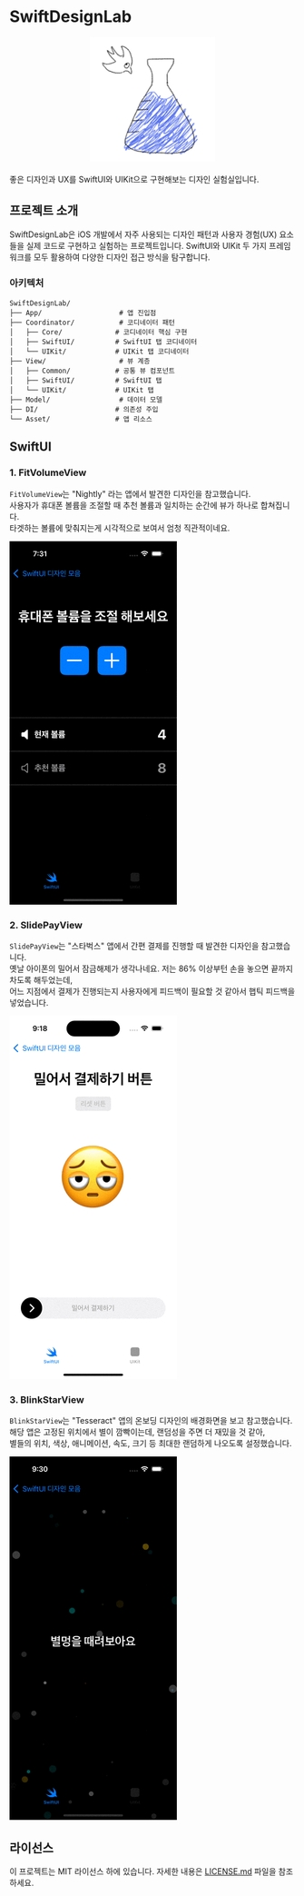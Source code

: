 # SwiftDesignLab

<div align="center">
  <img src="img/AppIcon.png" alt="SwiftDesignLab App Icon" width="220" height="220">
</div>

<br/>
좋은 디자인과 UX를 SwiftUI와 UIKit으로 구현해보는 디자인 실험실입니다.

## 프로젝트 소개

SwiftDesignLab은 iOS 개발에서 자주 사용되는 디자인 패턴과 사용자 경험(UX) 요소들을 실제 코드로 구현하고 실험하는 프로젝트입니다. SwiftUI와 UIKit 두 가지 프레임워크를 모두 활용하여 다양한 디자인 접근 방식을 탐구합니다.

### 아키텍처

```
SwiftDesignLab/
├── App/                   # 앱 진입점
├── Coordinator/           # 코디네이터 패턴
│   ├── Core/             # 코디네이터 핵심 구현
│   ├── SwiftUI/          # SwiftUI 탭 코디네이터
│   └── UIKit/            # UIKit 탭 코디네이터
├── View/                  # 뷰 계층
│   ├── Common/           # 공통 뷰 컴포넌트
│   ├── SwiftUI/          # SwiftUI 탭
│   └── UIKit/            # UIKit 탭
├── Model/                 # 데이터 모델
├── DI/                   # 의존성 주입
└── Asset/                # 앱 리소스
```

## SwiftUI

### 1. FitVolumeView
`FitVolumeView`는 "Nightly" 라는 앱에서 발견한 디자인을 참고했습니다.  
사용자가 휴대폰 볼륨을 조절할 때 추천 볼륨과 일치하는 순간에 뷰가 하나로 합쳐집니다.  
타겟하는 볼륨에 맞춰지는게 시각적으로 보여서 엄청 직관적이네요.

![FitVolume Demo](img/FitVolume.gif)

### 2. SlidePayView
`SlidePayView`는 "스타벅스" 앱에서 간편 결제를 진행할 때 발견한 디자인을 참고했습니다.  
옛날 아이폰의 밀어서 잠금해제가 생각나네요. 저는 86% 이상부턴 손을 놓으면 끝까지 차도록 해두었는데,  
어느 지점에서 결제가 진행되는지 사용자에게 피드백이 필요할 것 같아서 햅틱 피드백을 넣었습니다.

![SlidePay Demo](img/SlidePay.gif)

### 3. BlinkStarView
`BlinkStarView`는 "Tesseract" 앱의 온보딩 디자인의 배경화면을 보고 참고했습니다.  
해당 앱은 고정된 위치에서 별이 깜빡이는데, 랜덤성을 주면 더 재밌을 것 같아,  
별들의 위치, 색상, 애니메이션, 속도, 크기 등 최대한 랜덤하게 나오도록 설정했습니다.

![SlidePay Demo](img/BlinkStar.gif)

## 라이선스

이 프로젝트는 MIT 라이선스 하에 있습니다. 자세한 내용은 [LICENSE.md](LICENSE.md) 파일을 참조하세요.
